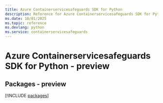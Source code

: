 ```yaml
---
title: Azure Containerservicesafeguards SDK for Python
description: Reference for Azure Containerservicesafeguards SDK for Python
ms.date: 10/01/2025
ms.topic: reference
ms.devlang: python
ms.service: containerservicesafeguards
---
```

# Azure Containerservicesafeguards SDK for Python - preview
## Packages - preview
[!INCLUDE [packages](containerservicesafeguards-index.md)]